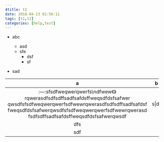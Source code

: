 ```yaml
---
4title: t2
date: 2018-04-23 01:56:11
tags: [t1,t2]
categories: [help,test]
---
```


- abc
  * asd

  - sfe
    - dsf
    - sf
- sad

|  a   |  b   |  c   |d|
| :--: | :--: | :--: | :--: |
|  :—:sfsdfweqwerqwerfs\ndfwew《》<br>rqwerasdfsdfsdffsadfsafdsffweqsdfdsfsafwer<br>qwsdfsfsdfweqwerqwerfsdfwewrqwerasdfsdfsdffsadfsafdsf<br>fweqsdfdsfsafwerqwsdfsfsdfweqwerqwerfsdfwewrqwerasd<br>fsdfsdffsadfsafdsffweqsdfdsfsafwerqwsdf  | s&#124;df | we: |sdf|
| dfs |  |  ||
| sdf |  |  ||

